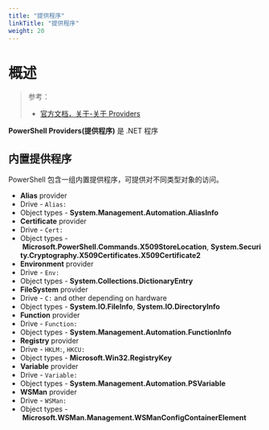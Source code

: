 ```yaml
---
title: "提供程序"
linkTitle: "提供程序"
weight: 20
---
```


# 概述

> 参考：
> 
> - [官方文档，关于-关于 Providers](https://learn.microsoft.com/zh-cn/powershell/module/microsoft.powershell.core/about/about_providers)

**PowerShell Providers(提供程序)** 是 .NET 程序

## 内置提供程序

PowerShell 包含一组内置提供程序，可提供对不同类型对象的访问。

-   **Alias** provider
  -   Drive - `Alias:`
  -   Object types - **System.Management.Automation.AliasInfo**
-   **Certificate** provider
  -   Drive - `Cert:`
  -   Object types - **Microsoft.PowerShell.Commands.X509StoreLocation**, **System.Security.Cryptography.X509Certificates.X509Certificate2**
-   **Environment** provider
  -   Drive - `Env:`
  -   Object types - **System.Collections.DictionaryEntry**
-   **FileSystem** provider
  -   Drive - `C:` and other depending on hardware
  -   Object types - **System.IO.FileInfo**, **System.IO.DirectoryInfo**
-   **Function** provider
  -   Drive - `Function:`
  -   Object types - **System.Management.Automation.FunctionInfo**
-   **Registry** provider
  -   Drive - `HKLM:`, `HKCU:`
  -   Object types - **Microsoft.Win32.RegistryKey**
-   **Variable** provider
  -   Drive - `Variable:`
  -   Object types - **System.Management.Automation.PSVariable**
-   **WSMan** provider
  -   Drive - `WSMan:`
  -   Object types - **Microsoft.WSMan.Management.WSManConfigContainerElement**
